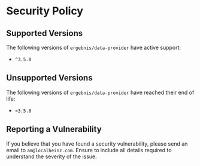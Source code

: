 # Security Policy

## Supported Versions

The following versions of `ergebnis/data-provider` have active support:

- `^3.5.0`

## Unsupported Versions

The following versions of `ergebnis/data-provider` have reached their end of life:

- `<3.5.0`

## Reporting a Vulnerability

If you believe that you have found a security vulnerability, please send an email to `am@localheinz.com`. Ensure to include all details required to understand the severity of the issue.
